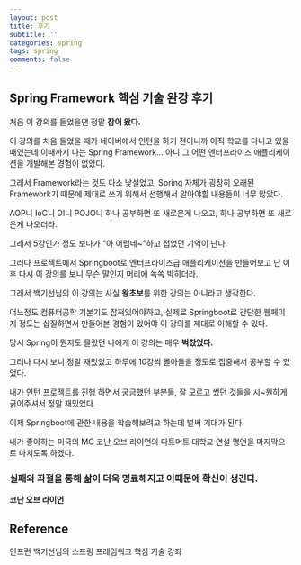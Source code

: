 ```yaml
---
layout: post
title: 후기
subtitle: ''
categories: spring
tags: spring
comments: false
---
```


## Spring Framework 핵심 기술 완강 후기

처음 이 강의를 들었을땐 정말 **잠이 왔다.**

이 강의를 처음 들었을 때가 네이버에서 인턴을 하기 전이니까 아직 학교를 다니고 있을 때였는데 이때까지 나는 Spring Framework... 아니 그 어떤 엔터프라이즈 애플리케이션을 개발해본 경험이 없었다.

그래서 Framework라는 것도 다소 낯설었고, Spring 자체가 굉장히 오래된 Framework기 때문에 제대로 쓰기 위해서 선행해서 알아야할 내용들이 너무 많았다.

AOP니 IoC니 DI니 POJO니 하나 공부하면 또 새로운게 나오고, 하나 공부하면 또 새로운게 나오더라.

그래서 5강인가 정도 보다가 "아 어렵네~"하고 접었던 기억이 난다.

그러다 프로젝트에서 Springboot로 엔터프라이즈급 애플리케이션을 만들어보고 난 이후 다시 이 강의를 보니 무슨 말인지 머리에 쏙쏙 박히더라.

그래서 백기선님의 이 강의는 사실 **왕초보**를 위한 강의는 아니라고 생각한다.

어느정도 컴퓨터공학 기본기도 잡혀있어야하고, 실제로 Springboot로 간단한 웹페이지 정도는 삽질하면서 만들어본 경험이 있어야 이 강의를 제대로 이해할 수 있다.

당시 Spring이 뭔지도 몰랐던 나에게 이 강의는 매우 **벅찼었다.**

그러나 다시 보니 정말 재밌었고 하루에 10강씩 몰아들을 정도로 집중해서 공부할 수 있었다.

내가 인턴 프로젝트를 진행 하면서 궁금했던 부분들, 잘 모르고 썼던 것들을 시~원하게 긁어주셔서 정말 재밌었다.

이제 Springboot에 관한 내용을 학습해보려고 하는데 벌써 기대가 된다.

내가 좋아하는 미국의 MC 코난 오브 라이언의 다트머트 대학교 연설 명언을 마지막으로 마치도록 하겠다.

### 실패와 좌절을 통해 삶이 더욱 명료해지고 이때문에 확신이 생긴다.

**코난 오브 라이언**

## Reference

인프런 백기선님의 스프링 프레임워크 핵심 기술 강좌
